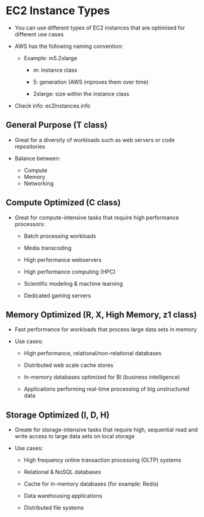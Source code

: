 # EC2 Instance Types

- You can use different types of EC2 instances that are optimised for different use cases

- AWS has the following naming convention:

    - Example: m5.2xlarge

        - m: instance class

        - 5: generation (AWS improves them over time)

        - 2xlarge: size within the instance class 

- Check info: ec2instances.info

## General Purpose (T class)

- Great for a diversity of workloads such as web servers or code repositories

- Balance between:

    - Compute
    - Memory
    - Networking

## Compute Optimized (C class)

- Great for compute-intensive tasks that require high performance processors:

    - Batch processing workloads

    - Media transcoding

    - High performance webservers

    - High performance computing (HPC)

    - Scientific modeling & machine learning 

    - Dedicated gaming servers


## Memory Optimized (R, X, High Memory, z1 class)

- Fast performance for workloads that process large data sets in memory

- Use cases:

    - High performance, relational/non-relational databases

    - Distributed web scale cache stores

    - In-memory databases optimized for BI (business intelligence)

    - Applications performing real-time processing of big unstructured data



## Storage Optimized (I, D, H)

- Greate for storage-intensive tasks that require high, sequential read and write access to large data sets on local storage

- Use cases:

    - High frequency online transaction processing (OLTP) systems

    - Relational & NoSQL databases

    - Cache for in-memory databases (for example: Redis)

    - Data warehousing applications

    - Distributed file systems



